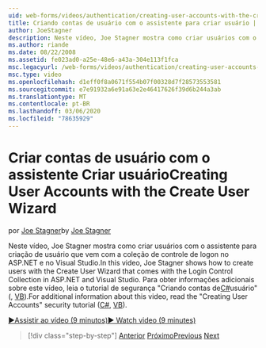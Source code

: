 ```yaml
---
uid: web-forms/videos/authentication/creating-user-accounts-with-the-create-user-wizard
title: Criando contas de usuário com o assistente para criar usuário | Microsoft Docs
author: JoeStagner
description: Neste vídeo, Joe Stagner mostra como criar usuários com o assistente para criação de usuário que vem com a coleção de controle de logon no ASP.NET e no Visual Studio. F...
ms.author: riande
ms.date: 08/22/2008
ms.assetid: fe023ad0-a25e-48e6-a43a-304e113f1fca
msc.legacyurl: /web-forms/videos/authentication/creating-user-accounts-with-the-create-user-wizard
msc.type: video
ms.openlocfilehash: d1eff0f8a0671f554b07f00328d7f28573553581
ms.sourcegitcommit: e7e91932a6e91a63e2e46417626f39d6b244a3ab
ms.translationtype: MT
ms.contentlocale: pt-BR
ms.lasthandoff: 03/06/2020
ms.locfileid: "78635929"
---
```

# <a name="creating-user-accounts-with-the-create-user-wizard"></a><span data-ttu-id="f182e-104">Criar contas de usuário com o assistente Criar usuário</span><span class="sxs-lookup"><span data-stu-id="f182e-104">Creating User Accounts with the Create User Wizard</span></span>

<span data-ttu-id="f182e-105">por [Joe Stagner](https://github.com/JoeStagner)</span><span class="sxs-lookup"><span data-stu-id="f182e-105">by [Joe Stagner](https://github.com/JoeStagner)</span></span>

<span data-ttu-id="f182e-106">Neste vídeo, Joe Stagner mostra como criar usuários com o assistente para criação de usuário que vem com a coleção de controle de logon no ASP.NET e no Visual Studio.</span><span class="sxs-lookup"><span data-stu-id="f182e-106">In this video, Joe Stagner shows how to create users with the Create User Wizard that comes with the Login Control Collection in ASP.NET and Visual Studio.</span></span> <span data-ttu-id="f182e-107">Para obter informações adicionais sobre este vídeo, leia o tutorial de segurança "Criando contas de[C#](../../overview/older-versions-security/membership/creating-user-accounts-cs.md)usuário" (, [VB](../../overview/older-versions-security/membership/creating-user-accounts-vb.md)).</span><span class="sxs-lookup"><span data-stu-id="f182e-107">For additional information about this video, read the "Creating User Accounts" security tutorial ([C#](../../overview/older-versions-security/membership/creating-user-accounts-cs.md), [VB](../../overview/older-versions-security/membership/creating-user-accounts-vb.md)).</span></span>

[<span data-ttu-id="f182e-108">&#9654;Assistir ao vídeo (9 minutos)</span><span class="sxs-lookup"><span data-stu-id="f182e-108">&#9654; Watch video (9 minutes)</span></span>](https://channel9.msdn.com/Blogs/ASP-NET-Site-Videos/creating-user-accounts-with-the-create-user-wizard)

> [!div class="step-by-step"]
> <span data-ttu-id="f182e-109">[Anterior](changing-membership-settings-in-the-default-membership-schema.md)
> [Próximo](creating-user-accounts-programmatically.md)</span><span class="sxs-lookup"><span data-stu-id="f182e-109">[Previous](changing-membership-settings-in-the-default-membership-schema.md)
[Next](creating-user-accounts-programmatically.md)</span></span>
